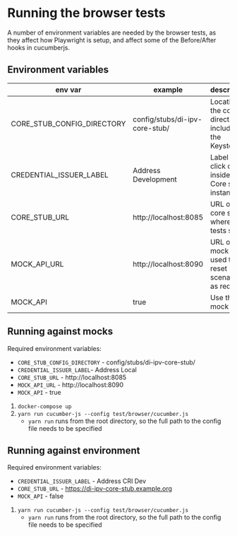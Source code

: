 # Running the browser tests

A number of environment variables are needed by the browser tests, as they affect how Playwright is setup, and affect some of the Before/After hooks in cucumberjs.

## Environment variables

| env var                    | example                        | description                                                       |
|----------------------------|--------------------------------|-------------------------------------------------------------------|
| CORE_STUB_CONFIG_DIRECTORY | config/stubs/di-ipv-core-stub/ | Location of the config directory including the Keystore           |
| CREDENTIAL_ISSUER_LABEL    | Address Development            | Label to click on inside the Core stub instance                   |
| CORE_STUB_URL              | http://localhost:8085          | URL of the core stub, where the tests start                       |
| MOCK_API_URL               | http://localhost:8090          | URL of the mock API, used to reset scenarios as required          |
| MOCK_API                   | true                           | Use the mock API                                                  |


## Running against mocks

Required environment variables:

- `CORE_STUB_CONFIG_DIRECTORY` - config/stubs/di-ipv-core-stub/
- `CREDENTIAL_ISSUER_LABEL`- Address Local
- `CORE_STUB_URL` - http://localhost:8085
- `MOCK_API_URL` - http://localhost:8090
- `MOCK_API` - true

1. `docker-compose up`
2. `yarn run cucumber-js --config test/browser/cucumber.js`
   - `yarn run` runs from the root directory, so the full path to the config file needs to be specified

## Running against environment

Required environment variables:

- `CREDENTIAL_ISSUER_LABEL` - Address CRI Dev
- `CORE_STUB_URL` - https://di-ipv-core-stub.example.org
- `MOCK_API` - false

1. `yarn run cucumber-js --config test/browser/cucumber.js`
   - `yarn run` runs from the root directory, so the full path to the config file needs to be specified


